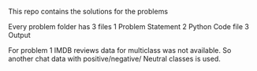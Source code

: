 This repo contains the solutions for the problems

Every problem folder has 3 files
1  Problem Statement
2  Python Code file
3  Output

For problem 1 IMDB reviews data for multiclass was not available. So another chat data with positive/negative/ Neutral classes is used.
